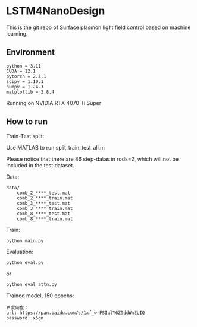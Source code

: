 # LSTM4NanoDesign

This is the git repo of Surface plasmon light field control based on machine learning.

## Environment
```text
python = 3.11
CUDA = 12.1
pytorch = 2.3.1
scipy = 1.10.1
numpy = 1.24.3
matplotlib = 3.8.4
```
Running on NVIDIA RTX 4070 Ti Super

## How to run
Train-Test split:

Use MATLAB to run split_train_test_all.m

Please notice that there are 86 step-datas in rods=2, which will not be included in the test dataset.

Data:
```text
data/
    comb_2_****_test.mat
    comb_2_****_train.mat
    comb_3_****_test.mat
    comb_3_****_train.mat
    comb_8_****_test.mat
    comb_8_****_train.mat
```

Train:
```commandline
python main.py
```

Evaluation:
```commandline
python eval.py
```

or

```commandline
python eval_attn.py
```

Trained model, 150 epochs:

```text
百度网盘：
url: https://pan.baidu.com/s/1xf_w-FSIplY6Z9ddWnZLIQ
password: x5gn 
```